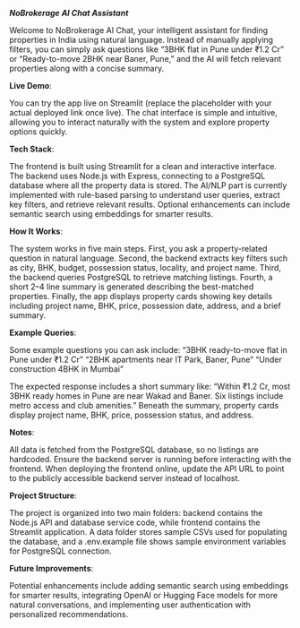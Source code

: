 ***NoBrokerage AI Chat Assistant***

Welcome to NoBrokerage AI Chat, your intelligent assistant for finding properties in India using natural language. Instead of manually applying filters, you can simply ask questions like “3BHK flat in Pune under ₹1.2 Cr” or “Ready-to-move 2BHK near Baner, Pune,” and the AI will fetch relevant properties along with a concise summary.

**Live Demo**:

You can try the app live on Streamlit (replace the placeholder with your actual deployed link once live). The chat interface is simple and intuitive, allowing you to interact naturally with the system and explore property options quickly.

**Tech Stack**:

The frontend is built using Streamlit for a clean and interactive interface. The backend uses Node.js with Express, connecting to a PostgreSQL database where all the property data is stored. The AI/NLP part is currently implemented with rule-based parsing to understand user queries, extract key filters, and retrieve relevant results. Optional enhancements can include semantic search using embeddings for smarter results.

**How It Works**:

The system works in five main steps. First, you ask a property-related question in natural language. Second, the backend extracts key filters such as city, BHK, budget, possession status, locality, and project name. Third, the backend queries PostgreSQL to retrieve matching listings. Fourth, a short 2–4 line summary is generated describing the best-matched properties. Finally, the app displays property cards showing key details including project name, BHK, price, possession date, address, and a brief summary.

**Example Queries**:

Some example questions you can ask include:
“3BHK ready-to-move flat in Pune under ₹1.2 Cr”
“2BHK apartments near IT Park, Baner, Pune”
“Under construction 4BHK in Mumbai”

The expected response includes a short summary like: “Within ₹1.2 Cr, most 3BHK ready homes in Pune are near Wakad and Baner. Six listings include metro access and club amenities.” Beneath the summary, property cards display project name, BHK, price, possession status, and address.

**Notes**:

All data is fetched from the PostgreSQL database, so no listings are hardcoded. Ensure the backend server is running before interacting with the frontend. When deploying the frontend online, update the API URL to point to the publicly accessible backend server instead of localhost.

**Project Structure**:

The project is organized into two main folders: backend contains the Node.js API and database service code, while frontend contains the Streamlit application. A data folder stores sample CSVs used for populating the database, and a .env.example file shows sample environment variables for PostgreSQL connection.

**Future Improvements**:

Potential enhancements include adding semantic search using embeddings for smarter results, integrating OpenAI or Hugging Face models for more natural conversations, and implementing user authentication with personalized recommendations.



